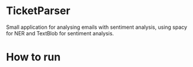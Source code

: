 # TicketParser
Small application for analysing emails with sentiment analysis, using spacy for NER and TextBlob for sentiment analysis.

# How to run


